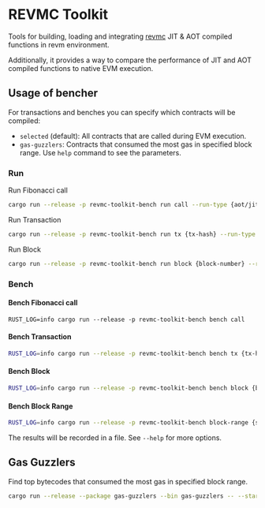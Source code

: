 # REVMC Toolkit

Tools for building, loading and integrating [revmc](https://github.com/paradigmxyz/revmc) JIT & AOT compiled functions in revm environment. 

Additionally, it provides a way to compare the performance of JIT and AOT compiled functions to native EVM execution.

## Usage of bencher

For transactions and benches you can specify which contracts will be compiled:
  * `selected` (default): All contracts that are called during EVM execution.
  * `gas-guzzlers`: Contracts that consumed the most gas in specified block range. Use `help` command to see the parameters.

### Run 
Run Fibonacci call
```bash
cargo run --release -p revmc-toolkit-bench run call --run-type {aot/jit/native}
```
Run Transaction
```bash
cargo run --release -p revmc-toolkit-bench run tx {tx-hash} --run-type {aot/jit/native}
```
Run Block
```bash
cargo run --release -p revmc-toolkit-bench run block {block-number} --run-type {aot/jit/native}
```

### Bench
#### Bench Fibonacci call
```
RUST_LOG=info cargo run --release -p revmc-toolkit-bench bench call
```
#### Bench Transaction
```bash
RUST_LOG=info cargo run --release -p revmc-toolkit-bench bench tx {tx-hash}
```
#### Bench Block
```bash
RUST_LOG=info cargo run --release -p revmc-toolkit-bench bench block {block-number}
```
#### Bench Block Range
```bash 
RUST_LOG=info cargo run --release -p revmc-toolkit-bench block-range {start-block}..{end-block} --sample-size {sample-size}
```
The results will be recorded in a file. See `--help` for more options.

## Gas Guzzlers

Find top bytecodes that consumed the most gas in specified block range.

```bash
cargo run --release --package gas-guzzlers --bin gas-guzzlers -- --start-block {start-block} --end-block {end-block} --sample-size {sample-size} --take {limit}
```